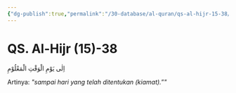 ```yaml
---
{"dg-publish":true,"permalink":"/30-database/al-quran/qs-al-hijr-15-38/"}
---
```



# QS. Al-Hijr (15)-38
اِلٰى يَوْمِ الْوَقْتِ الْمَعْلُوْمِ 

Artinya: *"sampai hari yang telah ditentukan (kiamat).”"*
